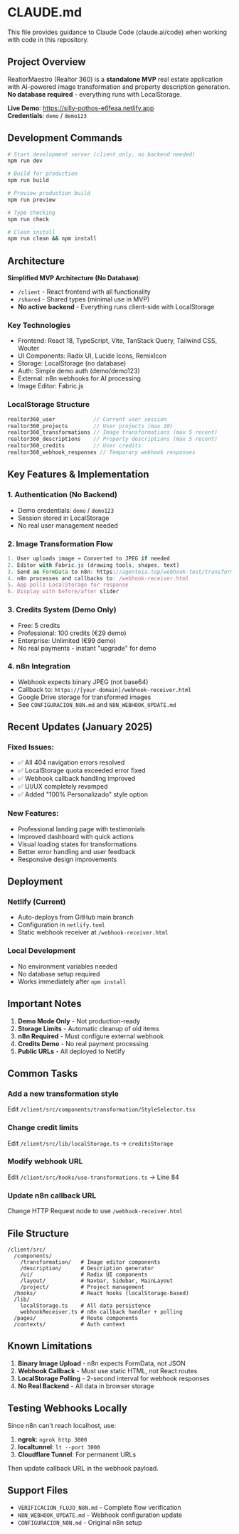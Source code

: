 # CLAUDE.md

This file provides guidance to Claude Code (claude.ai/code) when working with code in this repository.

## Project Overview

RealtorMaestro (Realtor 360) is a **standalone MVP** real estate application with AI-powered image transformation and property description generation. **No database required** - everything runs with LocalStorage.

**Live Demo**: https://silly-pothos-e6feaa.netlify.app  
**Credentials**: `demo` / `demo123`

## Development Commands

```bash
# Start development server (client only, no backend needed)
npm run dev

# Build for production
npm run build

# Preview production build
npm run preview

# Type checking
npm run check

# Clean install
npm run clean && npm install
```

## Architecture

**Simplified MVP Architecture (No Database)**:

- `/client` - React frontend with all functionality
- `/shared` - Shared types (minimal use in MVP)
- **No active backend** - Everything runs client-side with LocalStorage

### Key Technologies
- Frontend: React 18, TypeScript, Vite, TanStack Query, Tailwind CSS, Wouter
- UI Components: Radix UI, Lucide Icons, RemixIcon
- Storage: LocalStorage (no database)
- Auth: Simple demo auth (demo/demo123)
- External: n8n webhooks for AI processing
- Image Editor: Fabric.js

### LocalStorage Structure
```javascript
realtor360_user            // Current user session
realtor360_projects        // User projects (max 10)
realtor360_transformations // Image transformations (max 5 recent)
realtor360_descriptions    // Property descriptions (max 5 recent)
realtor360_credits         // User credits
realtor360_webhook_responses // Temporary webhook responses
```

## Key Features & Implementation

### 1. Authentication (No Backend)
- Demo credentials: `demo` / `demo123`
- Session stored in LocalStorage
- No real user management needed

### 2. Image Transformation Flow
```javascript
1. User uploads image → Converted to JPEG if needed
2. Editor with Fabric.js (drawing tools, shapes, text)
3. Send as FormData to n8n: https://agenteia.top/webhook-test/transform-image
4. n8n processes and callbacks to: /webhook-receiver.html
5. App polls LocalStorage for response
6. Display with before/after slider
```

### 3. Credits System (Demo Only)
- Free: 5 credits
- Professional: 100 credits (€29 demo)
- Enterprise: Unlimited (€99 demo)
- No real payments - instant "upgrade" for demo

### 4. n8n Integration
- Webhook expects binary JPEG (not base64)
- Callback to: `https://[your-domain]/webhook-receiver.html`
- Google Drive storage for transformed images
- See `CONFIGURACION_N8N.md` and `N8N_WEBHOOK_UPDATE.md`

## Recent Updates (January 2025)

### Fixed Issues:
- ✅ All 404 navigation errors resolved
- ✅ LocalStorage quota exceeded error fixed
- ✅ Webhook callback handling improved
- ✅ UI/UX completely revamped
- ✅ Added "100% Personalizado" style option

### New Features:
- Professional landing page with testimonials
- Improved dashboard with quick actions
- Visual loading states for transformations
- Better error handling and user feedback
- Responsive design improvements

## Deployment

### Netlify (Current)
- Auto-deploys from GitHub main branch
- Configuration in `netlify.toml`
- Static webhook receiver at `/webhook-receiver.html`

### Local Development
- No environment variables needed
- No database setup required
- Works immediately after `npm install`

## Important Notes

1. **Demo Mode Only** - Not production-ready
2. **Storage Limits** - Automatic cleanup of old items
3. **n8n Required** - Must configure external webhook
4. **Credits Demo** - No real payment processing
5. **Public URLs** - All deployed to Netlify

## Common Tasks

### Add a new transformation style
Edit `/client/src/components/transformation/StyleSelector.tsx`

### Change credit limits
Edit `/client/src/lib/localStorage.ts` → `creditsStorage`

### Modify webhook URL
Edit `/client/src/hooks/use-transformations.ts` → Line 84

### Update n8n callback URL
Change HTTP Request node to use `/webhook-receiver.html`

## File Structure
```
/client/src/
  /components/
    /transformation/   # Image editor components
    /description/      # Description generator
    /ui/               # Radix UI components
    /layout/           # Navbar, Sidebar, MainLayout
    /project/          # Project management
  /hooks/              # React hooks (localStorage-based)
  /lib/
    localStorage.ts    # All data persistence
    webhookReceiver.ts # n8n callback handler + polling
  /pages/              # Route components
  /contexts/           # Auth context
```

## Known Limitations

1. **Binary Image Upload** - n8n expects FormData, not JSON
2. **Webhook Callback** - Must use static HTML, not React routes
3. **LocalStorage Polling** - 2-second interval for webhook responses
4. **No Real Backend** - All data in browser storage

## Testing Webhooks Locally

Since n8n can't reach localhost, use:
1. **ngrok**: `ngrok http 3000`
2. **localtunnel**: `lt --port 3000`
3. **Cloudflare Tunnel**: For permanent URLs

Then update callback URL in the webhook payload.

## Support Files

- `VERIFICACION_FLUJO_N8N.md` - Complete flow verification
- `N8N_WEBHOOK_UPDATE.md` - Webhook configuration update
- `CONFIGURACION_N8N.md` - Original n8n setup